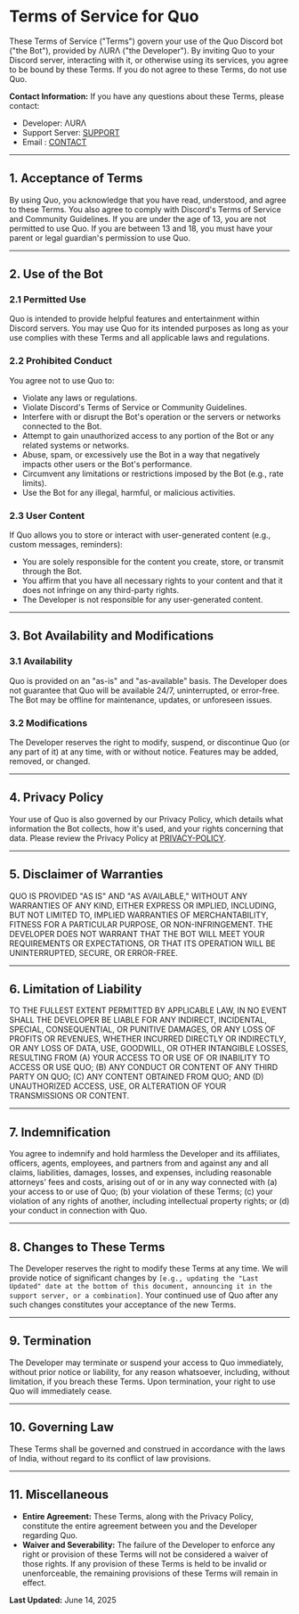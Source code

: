 # Terms of Service for Quo

These Terms of Service ("Terms") govern your use of the Quo Discord bot ("the Bot"), provided by ΛURΛ ("the Developer"). By inviting Quo to your Discord server, interacting with it, or otherwise using its services, you agree to be bound by these Terms. If you do not agree to these Terms, do not use Quo.

**Contact Information:**
If you have any questions about these Terms, please contact:
* Developer: ΛURΛ
* Support Server: [SUPPORT](https://dsc.gg/quohq)
* Email : [CONTACT](auraesports.in@gmail.com)

---

## 1. Acceptance of Terms

By using Quo, you acknowledge that you have read, understood, and agree to these Terms. You also agree to comply with Discord's Terms of Service and Community Guidelines. If you are under the age of 13, you are not permitted to use Quo. If you are between 13 and 18, you must have your parent or legal guardian's permission to use Quo.

---

## 2. Use of the Bot

### 2.1 Permitted Use
Quo is intended to provide helpful features and entertainment within Discord servers. You may use Quo for its intended purposes as long as your use complies with these Terms and all applicable laws and regulations.

### 2.2 Prohibited Conduct
You agree not to use Quo to:
* Violate any laws or regulations.
* Violate Discord's Terms of Service or Community Guidelines.
* Interfere with or disrupt the Bot's operation or the servers or networks connected to the Bot.
* Attempt to gain unauthorized access to any portion of the Bot or any related systems or networks.
* Abuse, spam, or excessively use the Bot in a way that negatively impacts other users or the Bot's performance.
* Circumvent any limitations or restrictions imposed by the Bot (e.g., rate limits).
* Use the Bot for any illegal, harmful, or malicious activities.

### 2.3 User Content
If Quo allows you to store or interact with user-generated content (e.g., custom messages, reminders):
* You are solely responsible for the content you create, store, or transmit through the Bot.
* You affirm that you have all necessary rights to your content and that it does not infringe on any third-party rights.
* The Developer is not responsible for any user-generated content.

---

## 3. Bot Availability and Modifications

### 3.1 Availability
Quo is provided on an "as-is" and "as-available" basis. The Developer does not guarantee that Quo will be available 24/7, uninterrupted, or error-free. The Bot may be offline for maintenance, updates, or unforeseen issues.

### 3.2 Modifications
The Developer reserves the right to modify, suspend, or discontinue Quo (or any part of it) at any time, with or without notice. Features may be added, removed, or changed.

---

## 4. Privacy Policy

Your use of Quo is also governed by our Privacy Policy, which details what information the Bot collects, how it's used, and your rights concerning that data. Please review the Privacy Policy at [PRIVACY-POLICY](https://github.com/VoXAura/Quo-bot/blob/main/Privacy-Policy.md).

---

## 5. Disclaimer of Warranties

QUO IS PROVIDED "AS IS" AND "AS AVAILABLE," WITHOUT ANY WARRANTIES OF ANY KIND, EITHER EXPRESS OR IMPLIED, INCLUDING, BUT NOT LIMITED TO, IMPLIED WARRANTIES OF MERCHANTABILITY, FITNESS FOR A PARTICULAR PURPOSE, OR NON-INFRINGEMENT. THE DEVELOPER DOES NOT WARRANT THAT THE BOT WILL MEET YOUR REQUIREMENTS OR EXPECTATIONS, OR THAT ITS OPERATION WILL BE UNINTERRUPTED, SECURE, OR ERROR-FREE.

---

## 6. Limitation of Liability

TO THE FULLEST EXTENT PERMITTED BY APPLICABLE LAW, IN NO EVENT SHALL THE DEVELOPER BE LIABLE FOR ANY INDIRECT, INCIDENTAL, SPECIAL, CONSEQUENTIAL, OR PUNITIVE DAMAGES, OR ANY LOSS OF PROFITS OR REVENUES, WHETHER INCURRED DIRECTLY OR INDIRECTLY, OR ANY LOSS OF DATA, USE, GOODWILL, OR OTHER INTANGIBLE LOSSES, RESULTING FROM (A) YOUR ACCESS TO OR USE OF OR INABILITY TO ACCESS OR USE QUO; (B) ANY CONDUCT OR CONTENT OF ANY THIRD PARTY ON QUO; (C) ANY CONTENT OBTAINED FROM QUO; AND (D) UNAUTHORIZED ACCESS, USE, OR ALTERATION OF YOUR TRANSMISSIONS OR CONTENT.

---

## 7. Indemnification

You agree to indemnify and hold harmless the Developer and its affiliates, officers, agents, employees, and partners from and against any and all claims, liabilities, damages, losses, and expenses, including reasonable attorneys' fees and costs, arising out of or in any way connected with (a) your access to or use of Quo; (b) your violation of these Terms; (c) your violation of any rights of another, including intellectual property rights; or (d) your conduct in connection with Quo.

---

## 8. Changes to These Terms

The Developer reserves the right to modify these Terms at any time. We will provide notice of significant changes by `[e.g., updating the "Last Updated" date at the bottom of this document, announcing it in the support server, or a combination]`. Your continued use of Quo after any such changes constitutes your acceptance of the new Terms.

---

## 9. Termination

The Developer may terminate or suspend your access to Quo immediately, without prior notice or liability, for any reason whatsoever, including, without limitation, if you breach these Terms. Upon termination, your right to use Quo will immediately cease.

---

## 10. Governing Law

These Terms shall be governed and construed in accordance with the laws of India, without regard to its conflict of law provisions.

---

## 11. Miscellaneous

* **Entire Agreement:** These Terms, along with the Privacy Policy, constitute the entire agreement between you and the Developer regarding Quo.
* **Waiver and Severability:** The failure of the Developer to enforce any right or provision of these Terms will not be considered a waiver of those rights. If any provision of these Terms is held to be invalid or unenforceable, the remaining provisions of these Terms will remain in effect.

**Last Updated:** June 14, 2025
